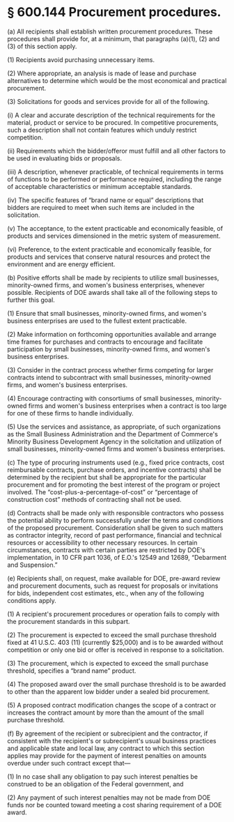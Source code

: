 # § 600.144   Procurement procedures.

(a) All recipients shall establish written procurement procedures. These procedures shall provide for, at a minimum, that paragraphs (a)(1), (2) and (3) of this section apply. 


(1) Recipients avoid purchasing unnecessary items. 


(2) Where appropriate, an analysis is made of lease and purchase alternatives to determine which would be the most economical and practical procurement. 


(3) Solicitations for goods and services provide for all of the following. 


(i) A clear and accurate description of the technical requirements for the material, product or service to be procured. In competitive procurements, such a description shall not contain features which unduly restrict competition. 


(ii) Requirements which the bidder/offeror must fulfill and all other factors to be used in evaluating bids or proposals. 


(iii) A description, whenever practicable, of technical requirements in terms of functions to be performed or performance required, including the range of acceptable characteristics or minimum acceptable standards. 


(iv) The specific features of “brand name or equal” descriptions that bidders are required to meet when such items are included in the solicitation. 


(v) The acceptance, to the extent practicable and economically feasible, of products and services dimensioned in the metric system of measurement. 


(vi) Preference, to the extent practicable and economically feasible, for products and services that conserve natural resources and protect the environment and are energy efficient. 


(b) Positive efforts shall be made by recipients to utilize small businesses, minority-owned firms, and women's business enterprises, whenever possible. Recipients of DOE awards shall take all of the following steps to further this goal. 


(1) Ensure that small businesses, minority-owned firms, and women's business enterprises are used to the fullest extent practicable. 


(2) Make information on forthcoming opportunities available and arrange time frames for purchases and contracts to encourage and facilitate participation by small businesses, minority-owned firms, and women's business enterprises.


(3) Consider in the contract process whether firms competing for larger contracts intend to subcontract with small businesses, minority-owned firms, and women's business enterprises. 


(4) Encourage contracting with consortiums of small businesses, minority- owned firms and women's business enterprises when a contract is too large for one of these firms to handle individually. 


(5) Use the services and assistance, as appropriate, of such organizations as the Small Business Administration and the Department of Commerce's Minority Business Development Agency in the solicitation and utilization of small businesses, minority-owned firms and women's business enterprises. 


(c) The type of procuring instruments used (e.g., fixed price contracts, cost reimbursable contracts, purchase orders, and incentive contracts) shall be determined by the recipient but shall be appropriate for the particular procurement and for promoting the best interest of the program or project involved. The “cost-plus-a-percentage-of-cost” or “percentage of construction cost” methods of contracting shall not be used. 


(d) Contracts shall be made only with responsible contractors who possess the potential ability to perform successfully under the terms and conditions of the proposed procurement. Consideration shall be given to such matters as contractor integrity, record of past performance, financial and technical resources or accessibility to other necessary resources. In certain circumstances, contracts with certain parties are restricted by DOE's implementation, in 10 CFR part 1036, of E.O.'s 12549 and 12689, “Debarment and Suspension.” 


(e) Recipients shall, on request, make available for DOE, pre-award review and procurement documents, such as request for proposals or invitations for bids, independent cost estimates, etc., when any of the following conditions apply. 


(1) A recipient's procurement procedures or operation fails to comply with the procurement standards in this subpart. 


(2) The procurement is expected to exceed the small purchase threshold fixed at 41 U.S.C. 403 (11) (currently $25,000) and is to be awarded without competition or only one bid or offer is received in response to a solicitation. 


(3) The procurement, which is expected to exceed the small purchase threshold, specifies a “brand name” product. 


(4) The proposed award over the small purchase threshold is to be awarded to other than the apparent low bidder under a sealed bid procurement. 


(5) A proposed contract modification changes the scope of a contract or increases the contract amount by more than the amount of the small purchase threshold. 


(f) By agreement of the recipient or subrecipient and the contractor, if consistent with the recipient's or subrecipient's usual business practices and applicable state and local law, any contract to which this section applies may provide for the payment of interest penalties on amounts overdue under such contract except that—


(1) In no case shall any obligation to pay such interest penalties be construed to be an obligation of the Federal government, and 


(2) Any payment of such interest penalties may not be made from DOE funds nor be counted toward meeting a cost sharing requirement of a DOE award. 




